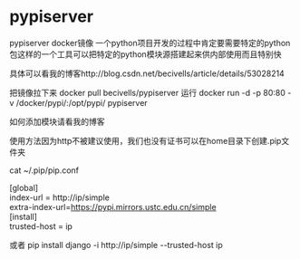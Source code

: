 # pypiserver
pypiserver docker镜像
一个python项目开发的过程中肯定要需要特定的python包这样的一个工具可以把特定的python模块源搭建起来供内部使用而且特别快

具体可以看我的博客http://blog.csdn.net/becivells/article/details/53028214

把镜像拉下来
docker pull becivells/pypiserver
运行
docker run -d -p 80:80 -v /docker/pypi/:/opt/pypi/ pypiserver

如何添加模块请看我的博客

使用方法因为http不被建议使用，我们也没有证书可以在home目录下创建.pip文件夹

cat ~/.pip/pip.conf

[global]   
index-url = http://ip/simple   
extra-index-url=https://pypi.mirrors.ustc.edu.cn/simple   
[install]   
trusted-host = ip   


或者
pip install django -i http://ip/simple --trusted-host ip
